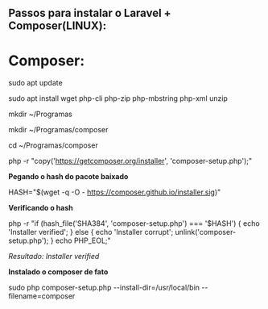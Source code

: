 ## Passos para instalar o Laravel + Composer(LINUX):


# Composer:


sudo apt update

sudo apt install wget php-cli php-zip php-mbstring php-xml unzip


mkdir ~/Programas

mkdir ~/Programas/composer

cd ~/Programas/composer

php -r "copy('https://getcomposer.org/installer', 'composer-setup.php');"

**Pegando o hash do pacote baixado**

HASH="$(wget -q -O - https://composer.github.io/installer.sig)"

**Verificando o hash**

php -r "if (hash_file('SHA384', 'composer-setup.php') === '$HASH') { echo 'Installer verified'; } else { echo 'Installer corrupt'; unlink('composer-setup.php'); } echo PHP_EOL;"

*Resultado:*
*Installer verified*

**Instalado o composer de fato**

sudo php composer-setup.php --install-dir=/usr/local/bin --filename=composer


